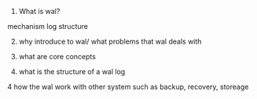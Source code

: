 
1. What is wal?

mechanism
log structure

2. why introduce to wal/ what problems that wal deals with

3. what are core concepts

4. what is the structure of a wal log

4 how the wal work with other system such as backup, recovery, storeage 



